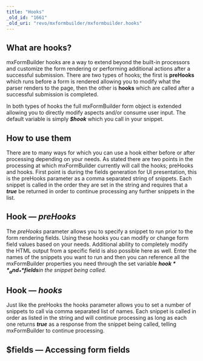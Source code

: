 ```yaml
---
title: "Hooks"
_old_id: "1661"
_old_uri: "revo/mxformbuilder/mxformbuilder.hooks"
---
```


## What are hooks?

 mxFormBuilder hooks are a way to extend beyond the built-in processors and customize the form rendering or performing additional actions after a successful submission. There are two types of hooks; the first is **preHooks** which runs before a form is rendered allowing you to modify what the parser renders to the page, then the other is **hooks** which are called after a successful submission is completed.

 In both types of hooks the full mxFormBuilder form object is extended allowing you to directly modify aspects and/or consume user input. The default variable is simply **_$hook_** which you call in your snippet.

## How to use them

 There are to many ways for which you can use a hook either before or after processing depending on your needs. As stated there are two points in the processing at which mxFormBuilder currently will call the hooks; preHooks and hooks. First point is during the fields generation for UI presentation, this is the preHooks parameter as a comma separated string of snippets. Each snippet is called in the order they are set in the string and requires that a **_true_** be returned in order to continue processing any further snippets in the list.

## Hook — _preHooks_

 The _preHooks_ parameter allows you to specify a snippet to run prior to the form rendering fields. Using these hooks you can modify or change form field values based on your needs. Additional ability to completely modify the HTML output from a specific field is also possible here as well. Enter the names of the snippets you want to run and then you can reference all the mxFormBuilder properties you need through the set variable _**$hook**_ and _**$fields**_in the snippet being called_._

## Hook — _hooks_

 Just like the preHooks the hooks parameter allows you to set a number of snippets to call via comma separated list of names. Each snippet is called in order as listed in the string and will continue processing as long as each one returns _**true**_ as a response from the snippet being called, telling mxFormBuilder to continue processing.

## $fields — Accessing form fields
